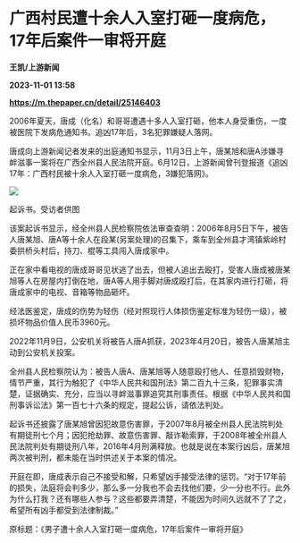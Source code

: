 # 广西村民遭十余人入室打砸一度病危，17年后案件一审将开庭
**王凯/上游新闻**

**2023-11-01 13:58**

**https://m.thepaper.cn/detail/25146403**

2006年夏天，唐成（化名）和哥哥遭遇十多人入室打砸，他本人身受重伤，一度被医院下发病危通知书。追凶17年后，3名犯罪嫌疑人落网。

唐成向上游新闻记者发来的出庭通知书显示，11月3日上午，唐某旭和唐A涉嫌寻衅滋事一案将在广西全州县人民法院开庭。6月12日，上游新闻曾刊登报道《追凶17年：广西村民被十余人入室打砸一度病危，3嫌犯落网》。

![](https://imagecloud.thepaper.cn/thepaper/image/276/559/284.jpg)

起诉书。受访者供图

该案起诉书显示，经全州县人民检察院依法审查查明：2006年8月5日下午，被告人唐某旭、唐A等十余人在段某(另案处理)的召集下，乘车到全州县才湾镇紫岭村委拱桥头村后，持刀、棍等工具闯入唐成家中。

正在家中看电视的唐成哥哥见状逃了出去，但被人追出去殴打，受害人唐成被唐某旭等人在房屋内打倒在地，唐A等人用手脚对唐成殴打后，在其家内进行打砸，将唐成家中的电视、音箱等物品砸坏。

经法医鉴定，唐成的伤势为轻伤（经对照现行人体损伤鉴定标准为轻伤一级），被损坏物品价值人民币3960元。

2022年11月9日，公安机关将被告人唐A抓获，2023年4月20日，被告人唐某旭主动到公安机关投案。

全州县人民检察院认为：被告人唐A、唐某旭等人随意殴打他人、任意损毁财物，情节严重，其行为触犯了《中华人民共和国刑法》第二百九十三条，犯罪事实清楚，证据确实、充分，应当以寻衅滋事罪追究其刑事责任。根据《中华人民共和国刑事诉讼法》第一百七十六条的规定，提起公诉，请依法判处。

起诉书还披露了唐某旭曾因犯故意伤害罪，于2007年8月被全州县人民法院判处有期徒刑七个月；因犯抢劫罪、故意伤害罪、敲诈勒索罪，于2008年被全州县人民法院判处有期徒刑八年，2016年4月刑满释放。也就是说在本案行凶后，唐某旭两次被判刑，都未能在当时供述关于本案的情况。

开庭在即，唐成表示自己不接受和解，只希望凶手接受法律的惩罚。“对于17年前的损失，法庭将会判多少，那么多一分我也不会去找他们要，少一分也不行。此外为什么打我？还有哪些人参与？这些都要弄清楚，不能因为时间久远就不了了之，希望所有凶手都受到法律制裁。”

原标题：《男子遭十余人入室打砸一度病危，17年后案件一审将开庭》